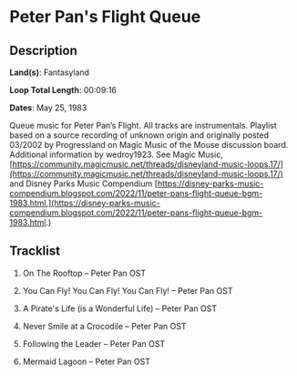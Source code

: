 # Peter Pan's Flight Queue

## Description

**Land(s)**: Fantasyland

**Loop Total Length**: 00:09:16

**Dates**: May 25, 1983

Queue music for Peter Pan’s Flight. All tracks are instrumentals. Playlist based on a source recording of unknown origin and originally posted 03/2002 by Progressland on Magic Music of the Mouse discussion board. Additional information by wedroy1923. See Magic Music, [https://community.magicmusic.net/threads/disneyland-music-loops.17/](https://community.magicmusic.net/threads/disneyland-music-loops.17/) and Disney Parks Music Compendium [https://disney-parks-music-compendium.blogspot.com/2022/11/peter-pans-flight-queue-bgm-1983.html.](https://disney-parks-music-compendium.blogspot.com/2022/11/peter-pans-flight-queue-bgm-1983.html.)

## Tracklist

1. On The Rooftop – Peter Pan OST


2. You Can Fly! You Can Fly! You Can Fly! – Peter Pan OST


3. A Pirate's Life (is a Wonderful Life) – Peter Pan OST


4. Never Smile at a Crocodile – Peter Pan OST


5. Following the Leader – Peter Pan OST


6. Mermaid Lagoon – Peter Pan OST

